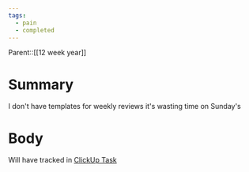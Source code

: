 ```yaml
---
tags:
  - pain
  - completed
---
```

Parent::[[12 week year]] 
# Summary 
I don't have templates for weekly reviews it's wasting time on Sunday's

# Body
Will have tracked in [ClickUp Task](https://app.clickup.com/t/866b62fgr)
